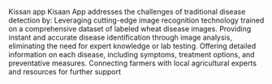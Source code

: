 Kissan app
Kisaan App addresses the challenges of traditional disease detection by:
Leveraging cutting-edge image recognition technology trained on a comprehensive dataset of labeled wheat disease images.
Providing instant and accurate disease identification through image analysis, eliminating the need for expert knowledge or lab testing.
Offering detailed information on each disease, including symptoms, treatment options, and preventative measures.
Connecting farmers with local agricultural experts and resources for further support
